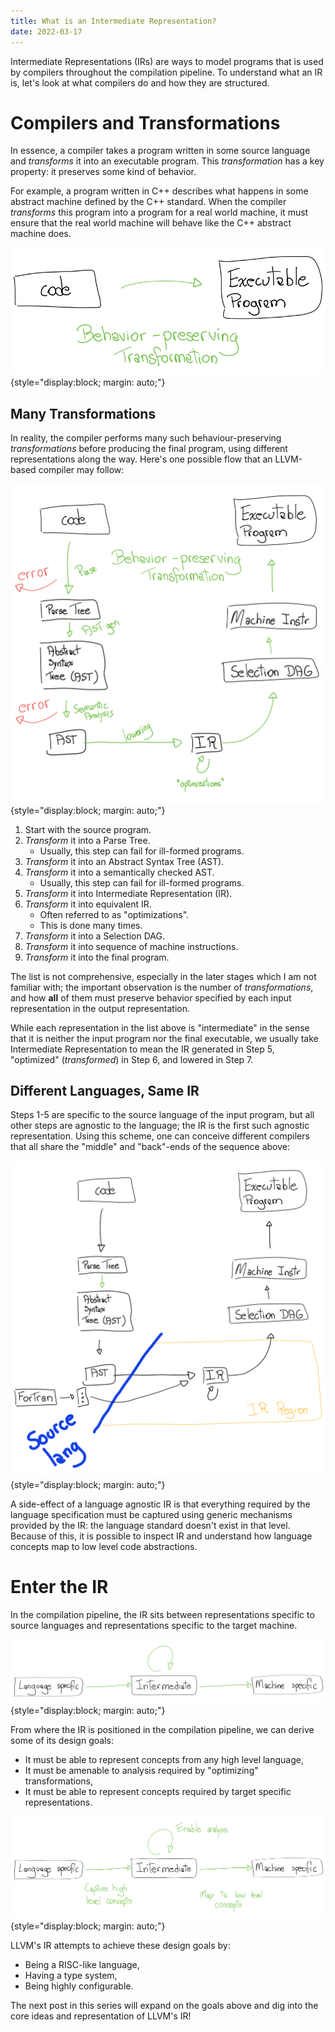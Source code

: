 ```yaml
---
title: What is an Intermediate Representation?
date: 2022-03-17
---
```


Intermediate Representations (IRs) are ways to model programs that is used by
compilers throughout the compilation pipeline. To understand what an IR is,
let's look at what compilers do and how they are structured.

# Compilers and Transformations

In essence, a compiler takes a program written in some source language and
_transforms_ it into an executable program. This _transformation_ has a key
property: it preserves some kind of behavior.

For example, a program written in C++ describes what happens in some abstract
machine defined by the C++ standard. When the compiler _transforms_ this
program into a program for a real world machine, it must ensure that the real
world machine will behave like the C++ abstract machine does.

![](behavior_preserving_transformation.svg){style="display:block; margin: auto;"}

## Many Transformations

In reality, the compiler performs many such behaviour-preserving
_transformations_ before producing the final program, using different
representations along the way. Here's one possible flow that an LLVM-based
compiler may follow:

![](expanded_transformations.svg){style="display:block; margin: auto;"}

1. Start with the source program.
2. _Transform_ it into a Parse Tree.
   * Usually, this step can fail for ill-formed programs.
3. _Transform_ it into an Abstract Syntax Tree (AST).
4. _Transform_ it into a semantically checked AST.
   * Usually, this step can fail for ill-formed programs.
5. _Transform_ it into Intermediate Representation (IR).
6. _Transform_ it into equivalent IR.
   * Often referred to as "optimizations".
   * This is done many times.
7. _Transform_ it into a Selection DAG.
9. _Transform_ it into sequence of machine instructions.
10. _Transform_ it into the final program.

The list is not comprehensive, especially in the later stages which I am not
familiar with; the important observation is the number of _transformations_,
and how __all__ of them must preserve behavior specified by each input
representation in the output representation.

While each representation in the list above is "intermediate" in the sense that
it is neither the input program nor the final executable, we usually take
Intermediate Representation to mean the IR generated in Step 5, "optimized"
(_transformed_) in Step 6, and lowered in Step 7.

## Different Languages, Same IR

Steps 1-5 are specific to the source language of the input program, but all
other steps are agnostic to the language; the IR is the first such agnostic
representation. Using this scheme, one can conceive different compilers that
all share the "middle" and "back"-ends of the sequence above:

![](more_frontends.svg){style="display:block; margin: auto;"}

A side-effect of a language agnostic IR is that everything required by the
language specification must be captured using generic mechanisms provided by
the IR: the language standard doesn't exist in that level. Because of this, it
is possible to inspect IR and understand how language concepts map to low level
code abstractions.

# Enter the IR

In the compilation pipeline, the IR sits between representations specific to
source languages and representations specific to the target machine.

![](ir_position.svg){style="display:block; margin: auto;"}

From where the IR is positioned in the compilation pipeline, we can derive some
of its design goals:

* It must be able to represent concepts from any high level language,
* It must be amenable to analysis required by "optimizing" transformations,
* It must be able to represent concepts required by target specific
representations.

![](ir_position_and_goals.svg){style="display:block; margin: auto;"}

LLVM's IR attempts to achieve these design goals by:

* Being a RISC-like language,
* Having a type system,
* Being highly configurable.

The next post in this series will expand on the goals above and dig into the
core ideas and representation of LLVM's IR!
